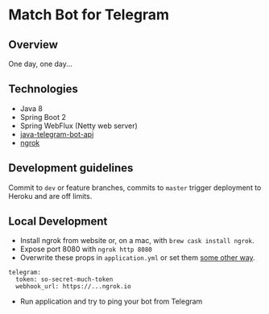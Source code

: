# Match Bot for Telegram

## Overview

One day, one day...

## Technologies

- Java 8
- Spring Boot 2
- Spring WebFlux (Netty web server)
- [java-telegram-bot-api](https://github.com/pengrad/java-telegram-bot-api)
- [ngrok](https://ngrok.com/)


## Development guidelines

Commit to `dev` or feature branches, commits to `master` trigger deployment to Heroku and are off limits.

## Local Development

- Install ngrok from website or, on a mac, with `brew cask install ngrok`.
- Expose port 8080 with `ngrok http 8080`
- Overwrite these props in `application.yml` or set them
[some other way](https://docs.spring.io/spring-boot/docs/current/reference/html/boot-features-external-config.html).
```
telegram:
  token: so-secret-much-token
  webhook_url: https://...ngrok.io

```
- Run application and try to ping your bot from Telegram
